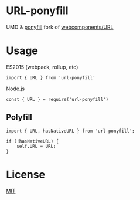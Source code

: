 # URL-ponyfill

UMD & [ponyfill](ponyfill.com) fork of [webcomponents/URL](github.com/webcomponents/url)

# Usage

ES2015 (webpack, rollup, etc)
```
import { URL } from 'url-ponyfill'
```

Node.js
```
const { URL } = require('url-ponyfill')
```


## Polyfill

```
import { URL, hasNativeURL } from 'url-ponyfill';

if (!hasNativeURL) {
    self.URL = URL;
}
```

# License

[MIT](./LICENSE)
